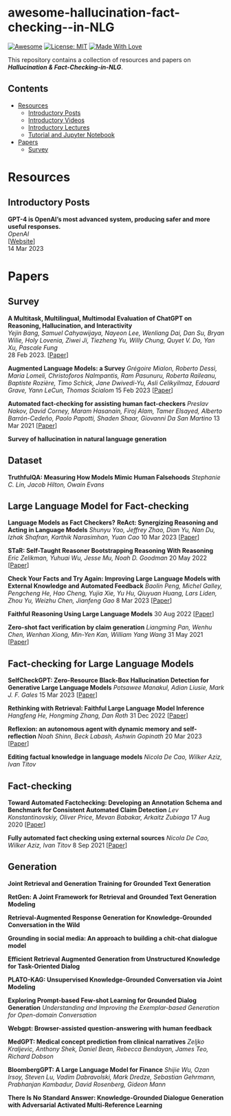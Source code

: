 # awesome-hallucination-fact-checking--in-NLG
[![Awesome](https://cdn.rawgit.com/sindresorhus/awesome/d7305f38d29fed78fa85652e3a63e154dd8e8829/media/badge.svg)](https://github.com/hee9joon/Awesome-Diffusion-Models) 
[![License: MIT](https://img.shields.io/badge/License-MIT-green.svg)](https://opensource.org/licenses/MIT)
[![Made With Love](https://img.shields.io/badge/Made%20With-Love-red.svg)](https://github.com/chetanraj/awesome-github-badges)

This repository contains a collection of resources and papers on ***Hallucination & Fact-Checking-in-NLG***.

## Contents
- [Resources](#resources)
  - [Introductory Posts](#introductory-posts)
  - [Introductory Videos](#introductory-videos)
  - [Introductory Lectures](#introductory-lectures)
  - [Tutorial and Jupyter Notebook](#tutorial-and-jupyter-notebook)
- [Papers](#papers)
  - [Survey](#survey)


# Resources
## Introductory Posts
**GPT-4 is OpenAI’s most advanced system, producing safer and more useful responses.** \
*OpenAI* \
[[Website](https://openai.com/product/gpt-4)] \
14 Mar 2023



# Papers

## Survey

**A Multitask, Multilingual, Multimodal Evaluation of ChatGPT on Reasoning, Hallucination, and Interactivity** \
*Yejin Bang, Samuel Cahyawijaya, Nayeon Lee, Wenliang Dai, Dan Su, Bryan Wilie, Holy Lovenia, Ziwei Ji, Tiezheng Yu, Willy Chung, Quyet V. Do, Yan Xu, Pascale Fung* \
28 Feb 2023. [[Paper](https://arxiv.org/abs/2302.04023)] 

**Augmented Language Models: a Survey**
*Grégoire Mialon, Roberto Dessì, Maria Lomeli, Christoforos Nalmpantis, Ram Pasunuru, Roberta Raileanu, Baptiste Rozière, Timo Schick, Jane Dwivedi-Yu, Asli Celikyilmaz, Edouard Grave, Yann LeCun, Thomas Scialom*
15 Feb 2023 [[Paper](https://arxiv.org/abs/2302.07842)]

**Automated fact-checking for assisting human fact-checkers**
*Preslav Nakov, David Corney, Maram Hasanain, Firoj Alam, Tamer Elsayed, Alberto Barrón-Cedeño, Paolo Papotti, Shaden Shaar, Giovanni Da San Martino*
13 Mar 2021 [[Paper](https://arxiv.org/abs/2103.07769)]

**Survey of hallucination in natural language generation**

## Dataset

**TruthfulQA: Measuring How Models Mimic Human Falsehoods**
*Stephanie C. Lin, Jacob Hilton, Owain Evans*

## Large Language Model for Fact-checking

**Language Models as Fact Checkers?**
**ReAct: Synergizing Reasoning and Acting in Language Models**
*Shunyu Yao, Jeffrey Zhao, Dian Yu, Nan Du, Izhak Shafran, Karthik Narasimhan, Yuan Cao*
10 Mar 2023 [[Paper](https://arxiv.org/abs/2210.03629)]

**STaR: Self-Taught Reasoner Bootstrapping Reasoning With Reasoning**
*Eric Zelikman, Yuhuai Wu, Jesse Mu, Noah D. Goodman*
20 May 2022 [[Paper](https://arxiv.org/abs/2203.14465)]

**Check Your Facts and Try Again: Improving Large Language Models with External Knowledge and Automated Feedback**
*Baolin Peng, Michel Galley, Pengcheng He, Hao Cheng, Yujia Xie, Yu Hu, Qiuyuan Huang, Lars Liden, Zhou Yu, Weizhu Chen, Jianfeng Gao*
8 Mar 2023  [[Paper](https://arxiv.org/abs/2302.12813)]

**Faithful Reasoning Using Large Language Models**
30 Aug 2022 [[Paper](https://arxiv.org/abs/2208.14271)]

**Zero-shot fact verification by claim generation**
*Liangming Pan, Wenhu Chen, Wenhan Xiong, Min-Yen Kan, William Yang Wang*
31 May 2021 [[Paper](https://arxiv.org/abs/2105.14682)]

## Fact-checking for Large Language Models

**SelfCheckGPT: Zero-Resource Black-Box Hallucination Detection for Generative Large Language Models**
*Potsawee Manakul, Adian Liusie, Mark J. F. Gales*
15 Mar 2023 [[Paper](https://arxiv.org/abs/2303.08896)]

**Rethinking with Retrieval: Faithful Large Language Model Inference**
*Hangfeng He, Hongming Zhang, Dan Roth*
31 Dec 2022 [[Paper](https://arxiv.org/abs/2301.00303)]

**Reflexion: an autonomous agent with dynamic memory and self-reflection**
*Noah Shinn, Beck Labash, Ashwin Gopinath*
20 Mar 2023 [[Paper](https://arxiv.org/abs/2303.11366)]

**Editing factual knowledge in language models**
*Nicola De Cao, Wilker Aziz, Ivan Titov*


## Fact-checking

**Toward Automated Factchecking: Developing an Annotation Schema and Benchmark for Consistent Automated Claim Detection**
*Lev Konstantinovskiy, Oliver Price, Mevan Babakar, Arkaitz Zubiaga*
17 Aug 2020 [[Paper](https://arxiv.org/abs/1809.08193)]

**Fully automated fact checking using external sources**
*Nicola De Cao, Wilker Aziz, Ivan Titov*
8 Sep 2021  [[Paper](https://arxiv.org/abs/2104.08164)]


## Generation


**Joint Retrieval and Generation Training for Grounded Text Generation**

**RetGen: A Joint Framework for Retrieval and Grounded Text Generation Modeling**

**Retrieval-Augmented Response Generation for Knowledge-Grounded Conversation in the Wild**

**Grounding in social media: An approach to building a chit-chat dialogue model**

**Efficient Retrieval Augmented Generation from Unstructured Knowledge for Task-Oriented Dialog**

**PLATO-KAG: Unsupervised Knowledge-Grounded Conversation via Joint Modeling**

**Exploring Prompt-based Few-shot Learning for Grounded Dialog Generation**
*Understanding and Improving the Exemplar-based Generation for Open-domain Conversation*


**Webgpt: Browser-assisted question-answering with human feedback**

**MedGPT: Medical concept prediction from clinical narratives**
*Zeljko Kraljevic, Anthony Shek, Daniel Bean, Rebecca Bendayan, James Teo, Richard Dobson*

**BloombergGPT: A Large Language Model for Finance**
*Shijie Wu, Ozan Irsoy, Steven Lu, Vadim Dabravolski, Mark Dredze, Sebastian Gehrmann, Prabhanjan Kambadur, David Rosenberg, Gideon Mann*


**There Is No Standard Answer: Knowledge-Grounded Dialogue Generation with Adversarial Activated Multi-Reference Learning**










